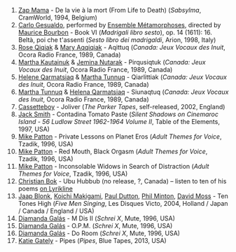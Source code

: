 1. [Zap Mama](http://musicbrainz.org/artist/50c0ec9a-a2a3-4888-a8b0-a0cf565e5ac7) - De la vie à la mort (From Life to Death) (_Sabsylma_, CramWorld, 1994, Belgium)
1. [Carlo Gesualdo](http://musicbrainz.org/artist/c6c6f154-b3b8-4f82-a500-589373f41556), performed by [Ensemble Métamorphoses](http://musicbrainz.org/artist/a4d45b22-e4e4-42cd-81b3-eb41441bdac2), directed by [Maurice Bourbon](http://musicbrainz.org/artist/02159271-1c4e-4e53-91ce-429815a7129b) - Book VI (_Madrigali libro sesto_), op. 14 (1611): 16. Beltà, poi che t'assenti (_Sesto libro dei madrigaldi_, Arion, 1998, Italy)
1. [Rose Qiqiak](http://musicbrainz.org/artist/974a9a50-eba8-41b7-881a-aa1818ebd590) & [Mary Aqqiqiak](http://musicbrainz.org/artist/5f43526a-8d6d-4049-b971-8787eb31ffaf) - Aqittuq (_Canada: Jeux Vocaux des Inuit_, Ocora Radio France, 1989, Canada)
1. [Martha Kautainuk](http://musicbrainz.org/artist/b178121f-a61c-4839-98fe-5a66a1fd6e98) & [Jemina Nutarak](http://musicbrainz.org/artist/650c29f5-94f6-4691-8575-76faf698083e) - Pirqusiqtuk (_Canada: Jeux Vocaux des Inuit_, Ocora Radio France, 1989, Canada)
1. [Helene Qarmatsiaq](http://musicbrainz.org/artist/58513d20-a5c8-4064-ba7e-a99df6154777) & [Martha Tunnuq](http://musicbrainz.org/artist/3ace6ebd-942c-471a-acc3-79e66817f922) - Qiarlittiak (_Canada: Jeux Vocaux des Inuit_, Ocora Radio France, 1989, Canada)
1. [Martha Tunnuq](http://musicbrainz.org/artist/3ace6ebd-942c-471a-acc3-79e66817f922) & [Helena Qarmatsiaq](http://musicbrainz.org/artist/68a8b2c8-0adb-4075-8d5a-d0d806b73f83) - Siunaqtuq (_Canada: Jeux Vocaux des Inuit_, Ocora Radio France, 1989, Canada)
1. [Cassetteboy](http://musicbrainz.org/artist/a9bff0b2-400d-43d5-99a0-aa55292889f3) - Joliver (_The Parker Tapes_, self-released, 2002, England)
1. [Jack Smith](http://musicbrainz.org/artist/a00239b6-55fb-4dff-98af-b0c397f2e140) - Contadina Tomato Paste (_Silent Shadows on Cinemaroc Island - 56 Ludlow Street 1962-1964 Volume II_, Table of the Elements, 1997, USA)
1. [Mike Patton](http://musicbrainz.org/artist/6e891631-d99c-4768-8bc2-5e5feb42881c) - Private Lessons on Planet Eros (_Adult Themes for Voice_, Tzadik, 1996, USA)
1. [Mike Patton](http://musicbrainz.org/artist/6e891631-d99c-4768-8bc2-5e5feb42881c) - Red Mouth, Black Orgasm (_Adult Themes for Voice_, Tzadik, 1996, USA)
1. [Mike Patton](http://musicbrainz.org/artist/6e891631-d99c-4768-8bc2-5e5feb42881c) - Inconsolable Widows in Search of Distraction (_Adult Themes for Voice_, Tzadik, 1996, USA)
1. [Christian Bok](http://musicbrainz.org/artist/79207dba-fdc1-42ad-8597-94b3daccf7c1) - Ubu Hubbub (no release, ?, Canada) – listen to ten of his poems [on Lyrikline](http://www.lyrikline.org/en/poems/ubu-hubbub-10304#.VVH4_eSmXeQ)
1. [Jaap Blonk](http://musicbrainz.org/artist/43764e83-2f26-43b2-8a20-d491907e56af), [Koichi Makigami](http://musicbrainz.org/artist/05b92822-fea3-46c5-8c19-bf518c5ec204), [Paul Dutton](http://musicbrainz.org/artist/fb33ccc2-44d4-48e2-a4c5-a41426a8716a), [Phil Minton](http://musicbrainz.org/artist/8fb5b702-e404-4330-ab40-b0c8ffd3d294), [David Moss](http://musicbrainz.org/artist/25caa3b5-3594-4401-a0a5-9a3a9b9cf7f8) - Ten Tones High (_Five Men Singing_, Les Disques Victo, 2004, Holland / Japan / Canada / England / USA)
1. [Diamanda Galás](http://musicbrainz.org/artist/f569a00a-a5d4-4269-b383-e125a0b515a4) - M Dis II (_Schrei X_, Mute, 1996, USA)
1. [Diamanda Galás](http://musicbrainz.org/artist/f569a00a-a5d4-4269-b383-e125a0b515a4) - O.P.M. (_Schrei X_, Mute, 1996, USA)
1. [Diamanda Galás](http://musicbrainz.org/artist/f569a00a-a5d4-4269-b383-e125a0b515a4) - Do Room (_Schrei X_, Mute, 1996, USA)
1. [Katie Gately](http://musicbrainz.org/artist/232f238a-4f02-4a85-9a3b-6ece92d94156) - Pipes (_Pipes_, Blue Tapes, 2013, USA)